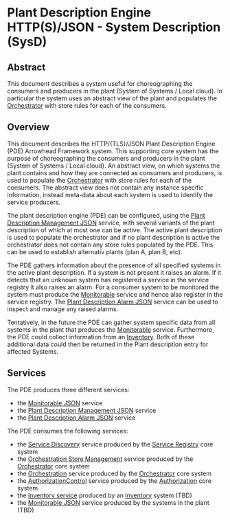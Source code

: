 # Plant Description Engine HTTP(S)/JSON - System Description (SysD)

## Abstract
This document describes a system useful for choreographing the consumers and producers in the plant (System of Systems / Local cloud).
In particular the system uses an abstract view of the plant and populates the [Orchestrator] with store rules for each of the consumers.

## Overview

This document describes the HTTP/{TLS}/JSON Plant Description Engine (PDE) Arrowhead Framework system.
This supporting core system has the purpose of choreographing the consumers and producers in the plant (System of Systems / Local cloud).
An abstract view, on which systems the plant contains and how they are connected as consumers and producers, is used to populate the [Orchestrator] with store rules for each of the consumers. The abstract view does not contain any instance specific information, instead meta-data about each system is used to identify the service producers.

The plant description engine (PDE) can be configured, using the [Plant Description Management JSON] service, with several variants of the plant description of which at most one can be active.
The active plant description is used to populate the orchestrator and if no plant description is active the orchestrator does not contain any store rules populated by the PDE. This can be used to establish alternativ plants (plan A, plan B, etc).

The PDE gathers information about the presence of all specified systems in the active plant description. If a system is not present it raises an alarm. If it detects that an unknown system has registered a service in the service registry it also raises an alarm. For a consumer system to be monitored the system must produce the [Monitorable] service and hence also register in the service registry. The [Plant Description Alarm JSON] service can be used to inspect and manage any raised alarms.

Tentatively, in the future the PDE can gather system specific data from all systems in the plant that produces the [Monitorable] service. Furthermore, the PDE could collect information from an [Inventory]. Both of these additional data could then be returned in the Plant description entry for affected Systems. 

## Services

The PDE produces three different services:
 + the [Monitorable JSON] service
 + the [Plant Description Management JSON] service
 + the [Plant Description Alarm JSON] service
 
The PDE consumes the following services:
 + the [Service Discovery] service produced by the [Service Registry] core system
 + the [Orchestration Store Management] service produced by the [Orchestrator] core system
 + the [Orchestration] service produced by the [Orchestrator] core system
 + the [AuthorizationControl] service produced by the [Authorization] core system
 + the [Inventory service] produced by an [Inventory] system (TBD)
 + the [Monitorable JSON] service produced by the systems in the plant (TBD)
    
  
[Authorization]:../../README.md#authorization
[AuthorizationControl]:../../README.md#authorization
[Inventory service]:TBD
[Inventory]:TBD
[Monitorable]:monitorable-sd.md
[Monitorable JSON]:monitorable-idd-http-json.md
[Orchestrator]:../../README.md#orchestrator
[Orchestration]:../../README.md#orchestrator
[Orchestration Store Management]:../../README.md#orchestrator
[Plant Description Alarm]:plant-description-alarm-sd.md
[Plant Description Alarm JSON]:plant-description-alarm-idd-http-json.md
[Plant Description Management]:plant-description-management-sd.md
[Plant Description Management JSON]:plant-description-management-idd-http-json.md
[Service Discovery]:../../README.md#serviceregistry_usecases
[Service Registry]:../../README.md#serviceregistry
  